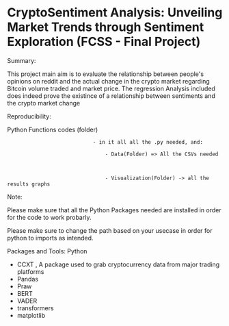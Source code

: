 # CryptoSentiment Analysis: Unveiling Market Trends through Sentiment Exploration (FCSS - Final Project)



Summary:

This project main aim is to evaluate the relationship between people's opinions on reddit and the actual change in the crypto market regarding Bitcoin volume traded and market price.
The regression Analysis included does indeed prove the existince of a relationship between sentiments and the crypto market change

Reproducibility:

Python Functions codes (folder) 
                              
                                - in it all all the .py needed, and:

                                    - Data(Folder) => All the CSVs needed 

                                
                                
                                    - Visualization(Folder) -> all the results graphs

Note:

Please make sure that all the Python Packages needed are installed in order for the code to work probarly.

Please make sure to change the path based on your usecase in order for python to imports as intended.

Packages and Tools:
Python
  - CCXT , A package used to grab cryptocurrency data from major trading platforms
  - Pandas
  - Praw
  - BERT
  - VADER
  - transformers
  - matplotlib

